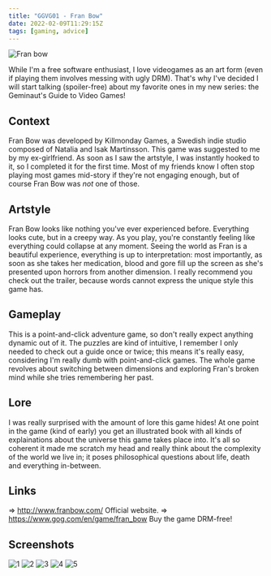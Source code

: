 ```yaml
---
title: "GGVG01 - Fran Bow"
date: 2022-02-09T11:29:15Z
tags: [gaming, advice]
---
```


![Fran bow](/ggvg01/a.png)

While I'm a free software enthusiast, I love videogames as an art form (even if playing them involves messing with ugly DRM). That's why I've decided I will start talking (spoiler-free) about my favorite ones in my new series: the Geminaut's Guide to Video Games!

## Context
Fran Bow was developed by Killmonday Games, a Swedish indie studio composed of Natalia and Isak Martinsson.
This game was suggested to me by my ex-girlfriend. As soon as I saw the artstyle, I was instantly hooked to it, so I completed it for the first time. Most of my friends know I often stop playing most games mid-story if they're not engaging enough, but of course Fran Bow was _not_ one of those.

## Artstyle
Fran Bow looks like nothing you've ever experienced before. Everything looks cute, but in a creepy way. As you play, you're constantly feeling like everything could collapse at any moment.
Seeing the world as Fran is a beautiful experience, everything is up to interpretation: most importantly, as soon as she takes her medication, blood and gore fill up the screen as she's presented upon horrors from another dimension.
I really recommend you check out the trailer, because words cannot express the unique style this game has.

## Gameplay
This is a point-and-click adventure game, so don't really expect anything dynamic out of it. The puzzles are kind of intuitive, I remember I only needed to check out a guide once or twice; this means it's really easy, considering I'm really dumb with point-and-click games.
The whole game revolves about switching between dimensions and exploring Fran's broken mind while she tries remembering her past.

## Lore
I was really surprised with the amount of lore this game hides! At one point in the game (kind of early) you get an illustrated book with all kinds of explainations about the universe this game takes place into.
It's all so coherent it made me scratch my head and really think about the complexity of the world we live in; it poses philosophical questions about life, death and everything in-between.

## Links
=> http://www.franbow.com/ Official website.
=> https://www.gog.com/en/game/fran_bow Buy the game DRM-free!

## Screenshots
![1](/ggvg01/b.png)
![2](/ggvg01/c.png)
![3](/ggvg01/d.png)
![4](/ggvg01/e.png)
![5](/ggvg01/f.png)
